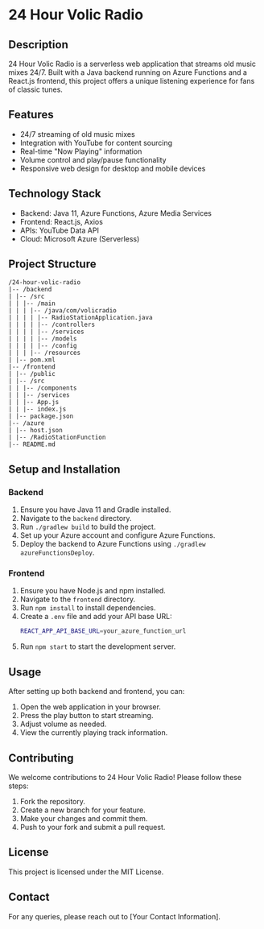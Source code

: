 # 24 Hour Volic Radio

## Description

24 Hour Volic Radio is a serverless web application that streams old music mixes 24/7. Built with a Java backend running on Azure Functions and a React.js frontend, this project offers a unique listening experience for fans of classic tunes.

## Features

- 24/7 streaming of old music mixes
- Integration with YouTube for content sourcing
- Real-time "Now Playing" information
- Volume control and play/pause functionality
- Responsive web design for desktop and mobile devices

## Technology Stack

- Backend: Java 11, Azure Functions, Azure Media Services
- Frontend: React.js, Axios
- APIs: YouTube Data API
- Cloud: Microsoft Azure (Serverless)

## Project Structure
```
/24-hour-volic-radio
|-- /backend
| |-- /src
| | |-- /main
| | | |-- /java/com/volicradio
| | | | |-- RadioStationApplication.java
| | | | |-- /controllers
| | | | |-- /services
| | | | |-- /models
| | | | |-- /config
| | | |-- /resources
| |-- pom.xml
|-- /frontend
| |-- /public
| |-- /src
| | |-- /components
| | |-- /services
| | |-- App.js
| | |-- index.js
| |-- package.json
|-- /azure
| |-- host.json
| |-- /RadioStationFunction
|-- README.md
```
## Setup and Installation

### Backend

1. Ensure you have Java 11 and Gradle installed.
2. Navigate to the `backend` directory.
3. Run `./gradlew build` to build the project.
4. Set up your Azure account and configure Azure Functions.
5. Deploy the backend to Azure Functions using `./gradlew azureFunctionsDeploy`.

### Frontend

1. Ensure you have Node.js and npm installed.
2. Navigate to the `frontend` directory.
3. Run `npm install` to install dependencies.
4. Create a `.env` file and add your API base URL:
   ```bash
   REACT_APP_API_BASE_URL=your_azure_function_url
   ```
5. Run `npm start` to start the development server.

## Usage

After setting up both backend and frontend, you can:

1. Open the web application in your browser.
2. Press the play button to start streaming.
3. Adjust volume as needed.
4. View the currently playing track information.

## Contributing

We welcome contributions to 24 Hour Volic Radio! Please follow these steps:

1. Fork the repository.
2. Create a new branch for your feature.
3. Make your changes and commit them.
4. Push to your fork and submit a pull request.

## License

This project is licensed under the MIT License.

## Contact

For any queries, please reach out to [Your Contact Information].
